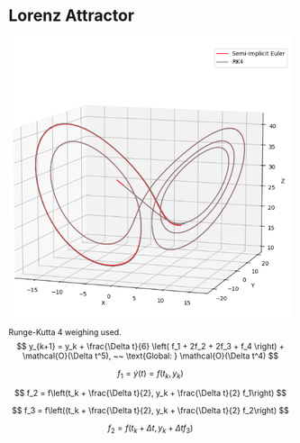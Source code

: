# Lorenz Attractor

<p align="center">
    <img src="misc/figures/lorenz_attractor_image.PNG"/>
</p>

Runge-Kutta 4 weighing used.
$$
     y_{k+1} = y_k + \frac{\Delta t}{6} \left( f_1 + 2f_2 + 2f_3 + f_4  \right) + \mathcal{O}(\Delta t^5), ~~ \text{Global: } \mathcal{O}(\Delta t^4)
$$

$$
    f_1 = \Dot y(t) = f(t_k, y_k)
$$

$$
    f_2 = f\left(t_k + \frac{\Delta t}{2}, y_k + \frac{\Delta t}{2} f_1\right)
$$

$$
    f_3 = f\left((t_k + \frac{\Delta t}{2}, y_k + \frac{\Delta t}{2} f_2\right)
$$

$$
    f_2 = f(t_k + \Delta t, y_k + \Delta t f_3)
$$